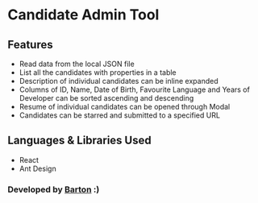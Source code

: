 # Candidate Admin Tool


## Features
* Read data from the local JSON file
* List all the candidates with properties in a table
* Description of individual candidates can be inline expanded
* Columns of ID, Name, Date of Birth, Favourite Language and Years of Developer can be sorted ascending and descending
* Resume of individual candidates can be opened through Modal
* Candidates can be starred and submitted to a specified URL


## Languages & Libraries Used
* React
* Ant Design


### Developed by [Barton](https://www.bartonweb.site) :)